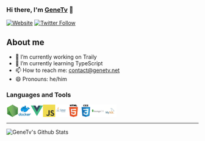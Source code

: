 ### Hi there, I'm [GeneTv][website] 👋
[![Website](https://img.shields.io/website?label=genetv.net&style=for-the-badge&url=https%3A%2F%2Fgenetv.net)](https://genetv.net)
[![Twitter Follow](https://img.shields.io/twitter/follow/ytGeneTv?color=1DA1F2&logo=twitter&style=for-the-badge)](https://twitter.com/intent/follow?screen_name=ytGeneTv&original_referer=https%3A%2F%2Fgithub.com%2FGeneTv)

## About me
- 🔭 I’m currently working on Traily
- 🌱 I’m currently learning TypeScript
- 📫 How to reach me: contact@genetv.net
- 😄 Pronouns: he/him

### Languages and Tools
<img align="left" alt="Node.js" width="32px" src="https://raw.githubusercontent.com/github/explore/80688e429a7d4ef2fca1e82350fe8e3517d3494d/topics/nodejs/nodejs.png" />
<img align="left" alt="Node.js" width="32px" src="https://raw.githubusercontent.com/github/explore/80688e429a7d4ef2fca1e82350fe8e3517d3494d/topics/docker/docker.png" />
<img align="left" alt="Vue.js" width="32px" src="https://raw.githubusercontent.com/github/explore/80688e429a7d4ef2fca1e82350fe8e3517d3494d/topics/vue/vue.png" />
<img align="left" alt="JavaScript" width="32px" src="https://raw.githubusercontent.com/github/explore/80688e429a7d4ef2fca1e82350fe8e3517d3494d/topics/javascript/javascript.png" />
<img align="left" alt="Java" width="32px" src="https://raw.githubusercontent.com/github/explore/80688e429a7d4ef2fca1e82350fe8e3517d3494d/topics/java/java.png" />
<img align="left" alt="HTML5" width="32px" src="https://raw.githubusercontent.com/github/explore/80688e429a7d4ef2fca1e82350fe8e3517d3494d/topics/html/html.png" />
<img align="left" alt="CSS3" width="32px" src="https://raw.githubusercontent.com/github/explore/80688e429a7d4ef2fca1e82350fe8e3517d3494d/topics/css/css.png" />
<img align="left" alt="MongoDB" width="32px" src="https://raw.githubusercontent.com/github/explore/80688e429a7d4ef2fca1e82350fe8e3517d3494d/topics/mongodb/mongodb.png" />
<img align="left" alt="MySQL" width="32px" src="https://raw.githubusercontent.com/github/explore/80688e429a7d4ef2fca1e82350fe8e3517d3494d/topics/mysql/mysql.png" />
<br />
<br />

---

<img align="left" alt="GeneTv's Github Stats" src="https://github-readme-stats.codestackr.vercel.app/api?username=GeneTv&show_icons=true&hide_border=true" />

[website]: https://genetv.net
[twitter]: https://twitter.com/ytGeneTv
